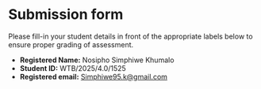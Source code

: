 # Submission form

Please fill-in your student details in front of the appropriate labels
below to ensure proper grading of assessment.

- **Registered Name:** Nosipho Simphiwe Khumalo
- **Student ID:** WTB/2025/4.0/1525
- **Registered email:** Simphiwe95.k@gmail.com
